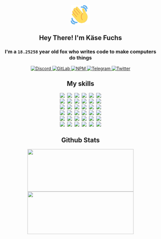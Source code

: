 <div><p align=center><img src=./resources/images/wave.gif width=64px height=64px></p><h2 align=center>Hey There! I'm Käse Fuchs</h2><h3 align=center>I'm a <code>18.25258</code> year old fox who writes code to make computers do things</h3><p align=center><a href=https://discord.com/users/507526681125322772><img alt=Discord src="https://img.shields.io/badge/Discord-5865F2?logo=discord&logoColor=white&style=flat-square#688cf4afd3189bbe1ff648026ab36ffa"> </a><a href=https://gitlab.com/kasefuchs><img alt=GitLab src="https://img.shields.io/badge/GitLab-330F63?logo=gitlab&logoColor=white&style=flat-square#688cf4afd3189bbe1ff648026ab36ffa"> </a><a href=https://npmjs.com/~kasefuchs><img alt=NPM src="https://img.shields.io/badge/NPM-CB3837?logo=npm&logoColor=white&style=flat-square#688cf4afd3189bbe1ff648026ab36ffa"> </a><a href=https://t.me/kasefuchs><img alt=Telegram src="https://img.shields.io/badge/Telegram-2CA5E0?logo=telegram&logoColor=white&style=flat-square#688cf4afd3189bbe1ff648026ab36ffa"> </a><a href=https://twitter.com/kasefuchs><img alt=Twitter src="https://img.shields.io/badge/Twitter-1DA1F2?logo=twitter&logoColor=white&style=flat-square#688cf4afd3189bbe1ff648026ab36ffa"></a></p><h2 align=center>My skills</h2><p align=center><a href=https://aws.amazon.com/ ><picture><source srcset="https://skillicons.dev/icons?i=aws&theme=dark#688cf4afd3189bbe1ff648026ab36ffa" media="(prefers-color-scheme: dark)"><source srcset="https://skillicons.dev/icons?i=aws&theme=light#688cf4afd3189bbe1ff648026ab36ffa" media="(prefers-color-scheme: light), (prefers-color-scheme: no-preference)"><img src="https://skillicons.dev/icons?i=aws&theme=light#688cf4afd3189bbe1ff648026ab36ffa"></picture></a>&nbsp;&nbsp;<a href=https://en.wikipedia.org/wiki/Bash_(Unix_shell)><picture><source srcset="https://skillicons.dev/icons?i=bash&theme=dark#688cf4afd3189bbe1ff648026ab36ffa" media="(prefers-color-scheme: dark)"><source srcset="https://skillicons.dev/icons?i=bash&theme=light#688cf4afd3189bbe1ff648026ab36ffa" media="(prefers-color-scheme: light), (prefers-color-scheme: no-preference)"><img src="https://skillicons.dev/icons?i=bash&theme=light#688cf4afd3189bbe1ff648026ab36ffa"></picture></a>&nbsp;&nbsp;<a href=https://discord.com/developers/docs><picture><source srcset="https://skillicons.dev/icons?i=bots&theme=dark#688cf4afd3189bbe1ff648026ab36ffa" media="(prefers-color-scheme: dark)"><source srcset="https://skillicons.dev/icons?i=bots&theme=light#688cf4afd3189bbe1ff648026ab36ffa" media="(prefers-color-scheme: light), (prefers-color-scheme: no-preference)"><img src="https://skillicons.dev/icons?i=bots&theme=light#688cf4afd3189bbe1ff648026ab36ffa"></picture></a>&nbsp;&nbsp;<a href=https://www.cloudflare.com/ ><picture><source srcset="https://skillicons.dev/icons?i=cloudflare&theme=dark#688cf4afd3189bbe1ff648026ab36ffa" media="(prefers-color-scheme: dark)"><source srcset="https://skillicons.dev/icons?i=cloudflare&theme=light#688cf4afd3189bbe1ff648026ab36ffa" media="(prefers-color-scheme: light), (prefers-color-scheme: no-preference)"><img src="https://skillicons.dev/icons?i=cloudflare&theme=light#688cf4afd3189bbe1ff648026ab36ffa"></picture></a>&nbsp;&nbsp;<a href=https://en.wikipedia.org/wiki/CSS><picture><source srcset="https://skillicons.dev/icons?i=css&theme=dark#688cf4afd3189bbe1ff648026ab36ffa" media="(prefers-color-scheme: dark)"><source srcset="https://skillicons.dev/icons?i=css&theme=light#688cf4afd3189bbe1ff648026ab36ffa" media="(prefers-color-scheme: light), (prefers-color-scheme: no-preference)"><img src="https://skillicons.dev/icons?i=css&theme=light#688cf4afd3189bbe1ff648026ab36ffa"></picture></a>&nbsp;&nbsp;<a href=https://www.docker.com/ ><picture><source srcset="https://skillicons.dev/icons?i=docker&theme=dark#688cf4afd3189bbe1ff648026ab36ffa" media="(prefers-color-scheme: dark)"><source srcset="https://skillicons.dev/icons?i=docker&theme=light#688cf4afd3189bbe1ff648026ab36ffa" media="(prefers-color-scheme: light), (prefers-color-scheme: no-preference)"><img src="https://skillicons.dev/icons?i=docker&theme=light#688cf4afd3189bbe1ff648026ab36ffa"></picture></a><br><a href=https://www.electronjs.org/ ><picture><source srcset="https://skillicons.dev/icons?i=electron&theme=dark#688cf4afd3189bbe1ff648026ab36ffa" media="(prefers-color-scheme: dark)"><source srcset="https://skillicons.dev/icons?i=electron&theme=light#688cf4afd3189bbe1ff648026ab36ffa" media="(prefers-color-scheme: light), (prefers-color-scheme: no-preference)"><img src="https://skillicons.dev/icons?i=electron&theme=light#688cf4afd3189bbe1ff648026ab36ffa"></picture></a>&nbsp;&nbsp;<a href=https://expressjs.com/ ><picture><source srcset="https://skillicons.dev/icons?i=express&theme=dark#688cf4afd3189bbe1ff648026ab36ffa" media="(prefers-color-scheme: dark)"><source srcset="https://skillicons.dev/icons?i=express&theme=light#688cf4afd3189bbe1ff648026ab36ffa" media="(prefers-color-scheme: light), (prefers-color-scheme: no-preference)"><img src="https://skillicons.dev/icons?i=express&theme=light#688cf4afd3189bbe1ff648026ab36ffa"></picture></a>&nbsp;&nbsp;<a href=https://www.figma.com/ ><picture><source srcset="https://skillicons.dev/icons?i=figma&theme=dark#688cf4afd3189bbe1ff648026ab36ffa" media="(prefers-color-scheme: dark)"><source srcset="https://skillicons.dev/icons?i=figma&theme=light#688cf4afd3189bbe1ff648026ab36ffa" media="(prefers-color-scheme: light), (prefers-color-scheme: no-preference)"><img src="https://skillicons.dev/icons?i=figma&theme=light#688cf4afd3189bbe1ff648026ab36ffa"></picture></a>&nbsp;&nbsp;<a href=https://firebase.google.com/ ><picture><source srcset="https://skillicons.dev/icons?i=firebase&theme=dark#688cf4afd3189bbe1ff648026ab36ffa" media="(prefers-color-scheme: dark)"><source srcset="https://skillicons.dev/icons?i=firebase&theme=light#688cf4afd3189bbe1ff648026ab36ffa" media="(prefers-color-scheme: light), (prefers-color-scheme: no-preference)"><img src="https://skillicons.dev/icons?i=firebase&theme=light#688cf4afd3189bbe1ff648026ab36ffa"></picture></a>&nbsp;&nbsp;<a href=https://flask.palletsprojects.com/ ><picture><source srcset="https://skillicons.dev/icons?i=flask&theme=dark#688cf4afd3189bbe1ff648026ab36ffa" media="(prefers-color-scheme: dark)"><source srcset="https://skillicons.dev/icons?i=flask&theme=light#688cf4afd3189bbe1ff648026ab36ffa" media="(prefers-color-scheme: light), (prefers-color-scheme: no-preference)"><img src="https://skillicons.dev/icons?i=flask&theme=light#688cf4afd3189bbe1ff648026ab36ffa"></picture></a>&nbsp;&nbsp;<a href=https://cloud.google.com/ ><picture><source srcset="https://skillicons.dev/icons?i=gcp&theme=dark#688cf4afd3189bbe1ff648026ab36ffa" media="(prefers-color-scheme: dark)"><source srcset="https://skillicons.dev/icons?i=gcp&theme=light#688cf4afd3189bbe1ff648026ab36ffa" media="(prefers-color-scheme: light), (prefers-color-scheme: no-preference)"><img src="https://skillicons.dev/icons?i=gcp&theme=light#688cf4afd3189bbe1ff648026ab36ffa"></picture></a><br><a href=https://git-scm.com/ ><picture><source srcset="https://skillicons.dev/icons?i=git&theme=dark#688cf4afd3189bbe1ff648026ab36ffa" media="(prefers-color-scheme: dark)"><source srcset="https://skillicons.dev/icons?i=git&theme=light#688cf4afd3189bbe1ff648026ab36ffa" media="(prefers-color-scheme: light), (prefers-color-scheme: no-preference)"><img src="https://skillicons.dev/icons?i=git&theme=light#688cf4afd3189bbe1ff648026ab36ffa"></picture></a>&nbsp;&nbsp;<a href=https://github.com/ ><picture><source srcset="https://skillicons.dev/icons?i=github&theme=dark#688cf4afd3189bbe1ff648026ab36ffa" media="(prefers-color-scheme: dark)"><source srcset="https://skillicons.dev/icons?i=github&theme=light#688cf4afd3189bbe1ff648026ab36ffa" media="(prefers-color-scheme: light), (prefers-color-scheme: no-preference)"><img src="https://skillicons.dev/icons?i=github&theme=light#688cf4afd3189bbe1ff648026ab36ffa"></picture></a>&nbsp;&nbsp;<a href=https://gitlab.com/ ><picture><source srcset="https://skillicons.dev/icons?i=gitlab&theme=dark#688cf4afd3189bbe1ff648026ab36ffa" media="(prefers-color-scheme: dark)"><source srcset="https://skillicons.dev/icons?i=gitlab&theme=light#688cf4afd3189bbe1ff648026ab36ffa" media="(prefers-color-scheme: light), (prefers-color-scheme: no-preference)"><img src="https://skillicons.dev/icons?i=gitlab&theme=light#688cf4afd3189bbe1ff648026ab36ffa"></picture></a>&nbsp;&nbsp;<a href=https://www.heroku.com/ ><picture><source srcset="https://skillicons.dev/icons?i=heroku&theme=dark#688cf4afd3189bbe1ff648026ab36ffa" media="(prefers-color-scheme: dark)"><source srcset="https://skillicons.dev/icons?i=heroku&theme=light#688cf4afd3189bbe1ff648026ab36ffa" media="(prefers-color-scheme: light), (prefers-color-scheme: no-preference)"><img src="https://skillicons.dev/icons?i=heroku&theme=light#688cf4afd3189bbe1ff648026ab36ffa"></picture></a>&nbsp;&nbsp;<a href=https://en.wikipedia.org/wiki/HTML><picture><source srcset="https://skillicons.dev/icons?i=html&theme=dark#688cf4afd3189bbe1ff648026ab36ffa" media="(prefers-color-scheme: dark)"><source srcset="https://skillicons.dev/icons?i=html&theme=light#688cf4afd3189bbe1ff648026ab36ffa" media="(prefers-color-scheme: light), (prefers-color-scheme: no-preference)"><img src="https://skillicons.dev/icons?i=html&theme=light#688cf4afd3189bbe1ff648026ab36ffa"></picture></a>&nbsp;&nbsp;<a href=https://en.wikipedia.org/wiki/JavaScript><picture><source srcset="https://skillicons.dev/icons?i=js&theme=dark#688cf4afd3189bbe1ff648026ab36ffa" media="(prefers-color-scheme: dark)"><source srcset="https://skillicons.dev/icons?i=js&theme=light#688cf4afd3189bbe1ff648026ab36ffa" media="(prefers-color-scheme: light), (prefers-color-scheme: no-preference)"><img src="https://skillicons.dev/icons?i=js&theme=light#688cf4afd3189bbe1ff648026ab36ffa"></picture></a><br><a href=https://en.wikipedia.org/wiki/Linux><picture><source srcset="https://skillicons.dev/icons?i=linux&theme=dark#688cf4afd3189bbe1ff648026ab36ffa" media="(prefers-color-scheme: dark)"><source srcset="https://skillicons.dev/icons?i=linux&theme=light#688cf4afd3189bbe1ff648026ab36ffa" media="(prefers-color-scheme: light), (prefers-color-scheme: no-preference)"><img src="https://skillicons.dev/icons?i=linux&theme=light#688cf4afd3189bbe1ff648026ab36ffa"></picture></a>&nbsp;&nbsp;<a href=https://mui.com/ ><picture><source srcset="https://skillicons.dev/icons?i=materialui&theme=dark#688cf4afd3189bbe1ff648026ab36ffa" media="(prefers-color-scheme: dark)"><source srcset="https://skillicons.dev/icons?i=materialui&theme=light#688cf4afd3189bbe1ff648026ab36ffa" media="(prefers-color-scheme: light), (prefers-color-scheme: no-preference)"><img src="https://skillicons.dev/icons?i=materialui&theme=light#688cf4afd3189bbe1ff648026ab36ffa"></picture></a>&nbsp;&nbsp;<a href=https://en.wikipedia.org/wiki/Markdown><picture><source srcset="https://skillicons.dev/icons?i=md&theme=dark#688cf4afd3189bbe1ff648026ab36ffa" media="(prefers-color-scheme: dark)"><source srcset="https://skillicons.dev/icons?i=md&theme=light#688cf4afd3189bbe1ff648026ab36ffa" media="(prefers-color-scheme: light), (prefers-color-scheme: no-preference)"><img src="https://skillicons.dev/icons?i=md&theme=light#688cf4afd3189bbe1ff648026ab36ffa"></picture></a>&nbsp;&nbsp;<a href=https://www.mongodb.com/ ><picture><source srcset="https://skillicons.dev/icons?i=mongodb&theme=dark#688cf4afd3189bbe1ff648026ab36ffa" media="(prefers-color-scheme: dark)"><source srcset="https://skillicons.dev/icons?i=mongodb&theme=light#688cf4afd3189bbe1ff648026ab36ffa" media="(prefers-color-scheme: light), (prefers-color-scheme: no-preference)"><img src="https://skillicons.dev/icons?i=mongodb&theme=light#688cf4afd3189bbe1ff648026ab36ffa"></picture></a>&nbsp;&nbsp;<a href=https://www.mysql.com/ ><picture><source srcset="https://skillicons.dev/icons?i=mysql&theme=dark#688cf4afd3189bbe1ff648026ab36ffa" media="(prefers-color-scheme: dark)"><source srcset="https://skillicons.dev/icons?i=mysql&theme=light#688cf4afd3189bbe1ff648026ab36ffa" media="(prefers-color-scheme: light), (prefers-color-scheme: no-preference)"><img src="https://skillicons.dev/icons?i=mysql&theme=light#688cf4afd3189bbe1ff648026ab36ffa"></picture></a>&nbsp;&nbsp;<a href=https://nextjs.org/ ><picture><source srcset="https://skillicons.dev/icons?i=nextjs&theme=dark#688cf4afd3189bbe1ff648026ab36ffa" media="(prefers-color-scheme: dark)"><source srcset="https://skillicons.dev/icons?i=nextjs&theme=light#688cf4afd3189bbe1ff648026ab36ffa" media="(prefers-color-scheme: light), (prefers-color-scheme: no-preference)"><img src="https://skillicons.dev/icons?i=nextjs&theme=light#688cf4afd3189bbe1ff648026ab36ffa"></picture></a><br><a href=https://nodejs.org/en/ ><picture><source srcset="https://skillicons.dev/icons?i=nodejs&theme=dark#688cf4afd3189bbe1ff648026ab36ffa" media="(prefers-color-scheme: dark)"><source srcset="https://skillicons.dev/icons?i=nodejs&theme=light#688cf4afd3189bbe1ff648026ab36ffa" media="(prefers-color-scheme: light), (prefers-color-scheme: no-preference)"><img src="https://skillicons.dev/icons?i=nodejs&theme=light#688cf4afd3189bbe1ff648026ab36ffa"></picture></a>&nbsp;&nbsp;<a href=https://www.postgresql.org/ ><picture><source srcset="https://skillicons.dev/icons?i=postgres&theme=dark#688cf4afd3189bbe1ff648026ab36ffa" media="(prefers-color-scheme: dark)"><source srcset="https://skillicons.dev/icons?i=postgres&theme=light#688cf4afd3189bbe1ff648026ab36ffa" media="(prefers-color-scheme: light), (prefers-color-scheme: no-preference)"><img src="https://skillicons.dev/icons?i=postgres&theme=light#688cf4afd3189bbe1ff648026ab36ffa"></picture></a>&nbsp;&nbsp;<a href=https://learn.microsoft.com/en-us/powershell/ ><picture><source srcset="https://skillicons.dev/icons?i=powershell&theme=dark#688cf4afd3189bbe1ff648026ab36ffa" media="(prefers-color-scheme: dark)"><source srcset="https://skillicons.dev/icons?i=powershell&theme=light#688cf4afd3189bbe1ff648026ab36ffa" media="(prefers-color-scheme: light), (prefers-color-scheme: no-preference)"><img src="https://skillicons.dev/icons?i=powershell&theme=light#688cf4afd3189bbe1ff648026ab36ffa"></picture></a>&nbsp;&nbsp;<a href=https://www.python.org/ ><picture><source srcset="https://skillicons.dev/icons?i=py&theme=dark#688cf4afd3189bbe1ff648026ab36ffa" media="(prefers-color-scheme: dark)"><source srcset="https://skillicons.dev/icons?i=py&theme=light#688cf4afd3189bbe1ff648026ab36ffa" media="(prefers-color-scheme: light), (prefers-color-scheme: no-preference)"><img src="https://skillicons.dev/icons?i=py&theme=light#688cf4afd3189bbe1ff648026ab36ffa"></picture></a>&nbsp;&nbsp;<a href=https://www.raspberrypi.org/ ><picture><source srcset="https://skillicons.dev/icons?i=raspberrypi&theme=dark#688cf4afd3189bbe1ff648026ab36ffa" media="(prefers-color-scheme: dark)"><source srcset="https://skillicons.dev/icons?i=raspberrypi&theme=light#688cf4afd3189bbe1ff648026ab36ffa" media="(prefers-color-scheme: light), (prefers-color-scheme: no-preference)"><img src="https://skillicons.dev/icons?i=raspberrypi&theme=light#688cf4afd3189bbe1ff648026ab36ffa"></picture></a>&nbsp;&nbsp;<a href=https://reactjs.org/ ><picture><source srcset="https://skillicons.dev/icons?i=react&theme=dark#688cf4afd3189bbe1ff648026ab36ffa" media="(prefers-color-scheme: dark)"><source srcset="https://skillicons.dev/icons?i=react&theme=light#688cf4afd3189bbe1ff648026ab36ffa" media="(prefers-color-scheme: light), (prefers-color-scheme: no-preference)"><img src="https://skillicons.dev/icons?i=react&theme=light#688cf4afd3189bbe1ff648026ab36ffa"></picture></a><br><a href=https://redux.js.org/ ><picture><source srcset="https://skillicons.dev/icons?i=redux&theme=dark#688cf4afd3189bbe1ff648026ab36ffa" media="(prefers-color-scheme: dark)"><source srcset="https://skillicons.dev/icons?i=redux&theme=light#688cf4afd3189bbe1ff648026ab36ffa" media="(prefers-color-scheme: light), (prefers-color-scheme: no-preference)"><img src="https://skillicons.dev/icons?i=redux&theme=light#688cf4afd3189bbe1ff648026ab36ffa"></picture></a>&nbsp;&nbsp;<a href=https://en.wikipedia.org/wiki/Regular_expression><picture><source srcset="https://skillicons.dev/icons?i=regex&theme=dark#688cf4afd3189bbe1ff648026ab36ffa" media="(prefers-color-scheme: dark)"><source srcset="https://skillicons.dev/icons?i=regex&theme=light#688cf4afd3189bbe1ff648026ab36ffa" media="(prefers-color-scheme: light), (prefers-color-scheme: no-preference)"><img src="https://skillicons.dev/icons?i=regex&theme=light#688cf4afd3189bbe1ff648026ab36ffa"></picture></a>&nbsp;&nbsp;<a href=https://en.wikipedia.org/wiki/Sass_(stylesheet_language)><picture><source srcset="https://skillicons.dev/icons?i=sass&theme=dark#688cf4afd3189bbe1ff648026ab36ffa" media="(prefers-color-scheme: dark)"><source srcset="https://skillicons.dev/icons?i=sass&theme=light#688cf4afd3189bbe1ff648026ab36ffa" media="(prefers-color-scheme: light), (prefers-color-scheme: no-preference)"><img src="https://skillicons.dev/icons?i=sass&theme=light#688cf4afd3189bbe1ff648026ab36ffa"></picture></a>&nbsp;&nbsp;<a href=https://www.typescriptlang.org/ ><picture><source srcset="https://skillicons.dev/icons?i=ts&theme=dark#688cf4afd3189bbe1ff648026ab36ffa" media="(prefers-color-scheme: dark)"><source srcset="https://skillicons.dev/icons?i=ts&theme=light#688cf4afd3189bbe1ff648026ab36ffa" media="(prefers-color-scheme: light), (prefers-color-scheme: no-preference)"><img src="https://skillicons.dev/icons?i=ts&theme=light#688cf4afd3189bbe1ff648026ab36ffa"></picture></a>&nbsp;&nbsp;<a href=https://unity.com/ ><picture><source srcset="https://skillicons.dev/icons?i=unity&theme=dark#688cf4afd3189bbe1ff648026ab36ffa" media="(prefers-color-scheme: dark)"><source srcset="https://skillicons.dev/icons?i=unity&theme=light#688cf4afd3189bbe1ff648026ab36ffa" media="(prefers-color-scheme: light), (prefers-color-scheme: no-preference)"><img src="https://skillicons.dev/icons?i=unity&theme=light#688cf4afd3189bbe1ff648026ab36ffa"></picture></a>&nbsp;&nbsp;<a href=https://workers.cloudflare.com/ ><picture><source srcset="https://skillicons.dev/icons?i=workers&theme=dark#688cf4afd3189bbe1ff648026ab36ffa" media="(prefers-color-scheme: dark)"><source srcset="https://skillicons.dev/icons?i=workers&theme=light#688cf4afd3189bbe1ff648026ab36ffa" media="(prefers-color-scheme: light), (prefers-color-scheme: no-preference)"><img src="https://skillicons.dev/icons?i=workers&theme=light#688cf4afd3189bbe1ff648026ab36ffa"></picture></a><br></p><h2 align=center>Github Stats</h2><p align=center><picture><source srcset="https://github-readme-stats-kasefuchs.vercel.app/api/?count_private=true&hide_border=true&hide_rank=true&line_height=20&hide_title=true&username=Kasefuchs&theme=dark#688cf4afd3189bbe1ff648026ab36ffa" media="(prefers-color-scheme: dark)"><source srcset="https://github-readme-stats-kasefuchs.vercel.app/api/?count_private=true&hide_border=true&hide_rank=true&line_height=20&hide_title=true&username=Kasefuchs&theme=light#688cf4afd3189bbe1ff648026ab36ffa" media="(prefers-color-scheme: light), (prefers-color-scheme: no-preference)"><img align=middle width=350 height=140 src="https://github-readme-stats-kasefuchs.vercel.app/api/?count_private=true&hide_border=true&hide_rank=true&line_height=20&hide_title=true&username=Kasefuchs&theme=light#688cf4afd3189bbe1ff648026ab36ffa"></picture><picture><source srcset="https://github-readme-stats-kasefuchs.vercel.app/api/top-langs/?count_private=true&hide_border=true&layout=compact&username=Kasefuchs&theme=dark#688cf4afd3189bbe1ff648026ab36ffa" media="(prefers-color-scheme: dark)"><source srcset="https://github-readme-stats-kasefuchs.vercel.app/api/top-langs/?count_private=true&hide_border=true&layout=compact&username=Kasefuchs&theme=light#688cf4afd3189bbe1ff648026ab36ffa" media="(prefers-color-scheme: light), (prefers-color-scheme: no-preference)"><img align=middle width=350 height=140 src="https://github-readme-stats-kasefuchs.vercel.app/api/top-langs/?count_private=true&hide_border=true&layout=compact&username=Kasefuchs&theme=light#688cf4afd3189bbe1ff648026ab36ffa"></picture></p><img src="https://hit.yhype.me/github/profile?user_id=64592097#688cf4afd3189bbe1ff648026ab36ffa" alt=""></div>
